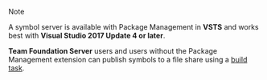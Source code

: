 > [!NOTE]
> A symbol server is available with Package Management in **VSTS** and works best with **Visual Studio 2017 Update 4 or later**.
> 
> **Team Foundation Server** users and users without the Package Management extension can publish symbols to a file share using a [build task](/vsts/build-release/tasks/build/index-sources-publish-symbols).